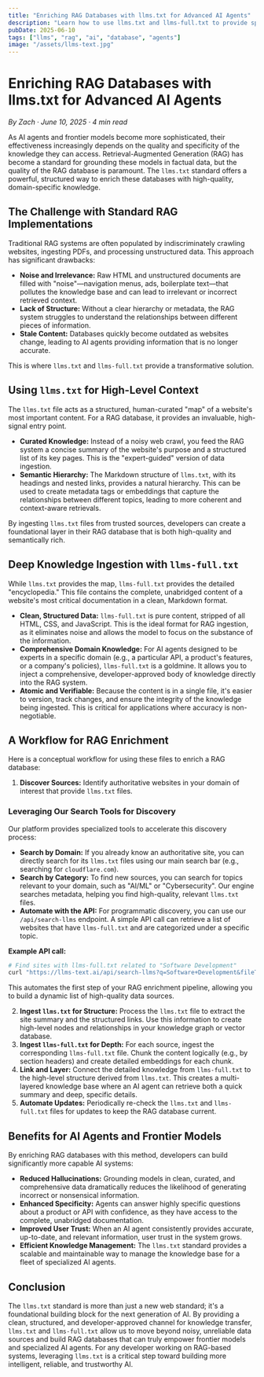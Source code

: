 ```yaml
---
title: "Enriching RAG Databases with llms.txt for Advanced AI Agents"
description: "Learn how to use llms.txt and llms-full.txt to provide specific, high-quality knowledge to Retrieval-Augmented Generation (RAG) databases, powering the next generation of AI agents and frontier models."
pubDate: 2025-06-10
tags: ["llms", "rag", "ai", "database", "agents"]
image: "/assets/llms-text.jpg"
---
```


# Enriching RAG Databases with llms.txt for Advanced AI Agents

_By Zach · June 10, 2025 · 4 min read_

As AI agents and frontier models become more sophisticated, their effectiveness increasingly depends on the quality and specificity of the knowledge they can access. Retrieval-Augmented Generation (RAG) has become a standard for grounding these models in factual data, but the quality of the RAG database is paramount. The `llms.txt` standard offers a powerful, structured way to enrich these databases with high-quality, domain-specific knowledge.

## The Challenge with Standard RAG Implementations

Traditional RAG systems are often populated by indiscriminately crawling websites, ingesting PDFs, and processing unstructured data. This approach has significant drawbacks:

- **Noise and Irrelevance:** Raw HTML and unstructured documents are filled with "noise"—navigation menus, ads, boilerplate text—that pollutes the knowledge base and can lead to irrelevant or incorrect retrieved context.
- **Lack of Structure:** Without a clear hierarchy or metadata, the RAG system struggles to understand the relationships between different pieces of information.
- **Stale Content:** Databases quickly become outdated as websites change, leading to AI agents providing information that is no longer accurate.

This is where `llms.txt` and `llms-full.txt` provide a transformative solution.

## Using `llms.txt` for High-Level Context

The `llms.txt` file acts as a structured, human-curated "map" of a website's most important content. For a RAG database, it provides an invaluable, high-signal entry point.

- **Curated Knowledge:** Instead of a noisy web crawl, you feed the RAG system a concise summary of the website's purpose and a structured list of its key pages. This is the "expert-guided" version of data ingestion.
- **Semantic Hierarchy:** The Markdown structure of `llms.txt`, with its headings and nested links, provides a natural hierarchy. This can be used to create metadata tags or embeddings that capture the relationships between different topics, leading to more coherent and context-aware retrievals.

By ingesting `llms.txt` files from trusted sources, developers can create a foundational layer in their RAG database that is both high-quality and semantically rich.

## Deep Knowledge Ingestion with `llms-full.txt`

While `llms.txt` provides the map, `llms-full.txt` provides the detailed "encyclopedia." This file contains the complete, unabridged content of a website's most critical documentation in a clean, Markdown format.

- **Clean, Structured Data:** `llms-full.txt` is pure content, stripped of all HTML, CSS, and JavaScript. This is the ideal format for RAG ingestion, as it eliminates noise and allows the model to focus on the substance of the information.
- **Comprehensive Domain Knowledge:** For AI agents designed to be experts in a specific domain (e.g., a particular API, a product's features, or a company's policies), `llms-full.txt` is a goldmine. It allows you to inject a comprehensive, developer-approved body of knowledge directly into the RAG system.
- **Atomic and Verifiable:** Because the content is in a single file, it's easier to version, track changes, and ensure the integrity of the knowledge being ingested. This is critical for applications where accuracy is non-negotiable.

## A Workflow for RAG Enrichment

Here is a conceptual workflow for using these files to enrich a RAG database:

1.  **Discover Sources:** Identify authoritative websites in your domain of interest that provide `llms.txt` files.

### Leveraging Our Search Tools for Discovery

Our platform provides specialized tools to accelerate this discovery process:

- **Search by Domain:** If you already know an authoritative site, you can directly search for its `llms.txt` files using our main search bar (e.g., searching for `cloudflare.com`).
- **Search by Category:** To find new sources, you can search for topics relevant to your domain, such as "AI/ML" or "Cybersecurity". Our engine searches metadata, helping you find high-quality, relevant `llms.txt` files.
- **Automate with the API:** For programmatic discovery, you can use our `/api/search-llms` endpoint. A simple API call can retrieve a list of websites that have `llms-full.txt` and are categorized under a specific topic.

**Example API call:**
```bash
# Find sites with llms-full.txt related to "Software Development"
curl "https://llms-text.ai/api/search-llms?q=Software+Development&fileType=llms-full.txt"
```

This automates the first step of your RAG enrichment pipeline, allowing you to build a dynamic list of high-quality data sources.

2.  **Ingest `llms.txt` for Structure:** Process the `llms.txt` file to extract the site summary and the structured links. Use this information to create high-level nodes and relationships in your knowledge graph or vector database.
3.  **Ingest `llms-full.txt` for Depth:** For each source, ingest the corresponding `llms-full.txt` file. Chunk the content logically (e.g., by section headers) and create detailed embeddings for each chunk.
4.  **Link and Layer:** Connect the detailed knowledge from `llms-full.txt` to the high-level structure derived from `llms.txt`. This creates a multi-layered knowledge base where an AI agent can retrieve both a quick summary and deep, specific details.
5.  **Automate Updates:** Periodically re-check the `llms.txt` and `llms-full.txt` files for updates to keep the RAG database current.

## Benefits for AI Agents and Frontier Models

By enriching RAG databases with this method, developers can build significantly more capable AI systems:

- **Reduced Hallucinations:** Grounding models in clean, curated, and comprehensive data dramatically reduces the likelihood of generating incorrect or nonsensical information.
- **Enhanced Specificity:** Agents can answer highly specific questions about a product or API with confidence, as they have access to the complete, unabridged documentation.
- **Improved User Trust:** When an AI agent consistently provides accurate, up-to-date, and relevant information, user trust in the system grows.
- **Efficient Knowledge Management:** The `llms.txt` standard provides a scalable and maintainable way to manage the knowledge base for a fleet of specialized AI agents.

## Conclusion

The `llms.txt` standard is more than just a new web standard; it's a foundational building block for the next generation of AI. By providing a clean, structured, and developer-approved channel for knowledge transfer, `llms.txt` and `llms-full.txt` allow us to move beyond noisy, unreliable data sources and build RAG databases that can truly empower frontier models and specialized AI agents. For any developer working on RAG-based systems, leveraging `llms.txt` is a critical step toward building more intelligent, reliable, and trustworthy AI.